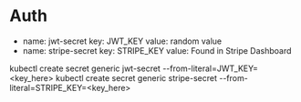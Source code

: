 # Auth

* name: jwt-secret
  key: JWT_KEY
  value: random value
* name: stripe-secret
  key: STRIPE_KEY
  value: Found in Stripe Dashboard

kubectl create secret generic jwt-secret --from-literal=JWT_KEY=<key_here>
kubectl create secret generic stripe-secret --from-literal=STRIPE_KEY=<key_here>
